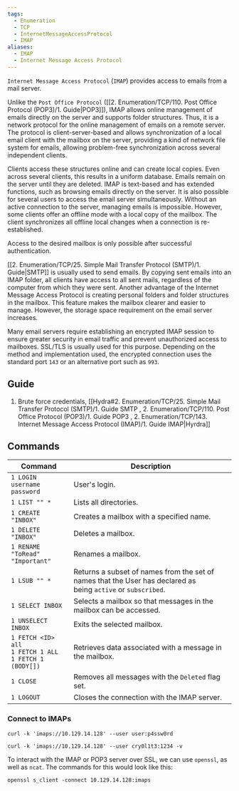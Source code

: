 ```yaml
---
tags:
  - Enumeration
  - TCP
  - InternetMessageAccessProtocol
  - IMAP
aliases:
  - IMAP
  - Internet Message Access Protocol
---
```

`Internet Message Access Protocol` (`IMAP`) provides access to emails from a mail server.

Unlike the `Post Office Protocol` ([[2. Enumeration/TCP/110. Post Office Protocol (POP3)/1. Guide|POP3]]), IMAP allows online management of emails directly on the server and supports folder structures. Thus, it is a network protocol for the online management of emails on a remote server. The protocol is client-server-based and allows synchronization of a local email client with the mailbox on the server, providing a kind of network file system for emails, allowing problem-free synchronization across several independent clients.

Clients access these structures online and can create local copies. Even across several clients, this results in a uniform database. Emails remain on the server until they are deleted. IMAP is text-based and has extended functions, such as browsing emails directly on the server. It is also possible for several users to access the email server simultaneously. Without an active connection to the server, managing emails is impossible. However, some clients offer an offline mode with a local copy of the mailbox. The client synchronizes all offline local changes when a connection is re-established.

Access to the desired mailbox is only possible after successful authentication.

[[2. Enumeration/TCP/25. Simple Mail Transfer Protocol (SMTP)/1. Guide|SMTP]] is usually used to send emails. By copying sent emails into an IMAP folder, all clients have access to all sent mails, regardless of the computer from which they were sent. Another advantage of the Internet Message Access Protocol is creating personal folders and folder structures in the mailbox. This feature makes the mailbox clearer and easier to manage. However, the storage space requirement on the email server increases.

Many email servers require establishing an encrypted IMAP session to ensure greater security in email traffic and prevent unauthorized access to mailboxes. SSL/TLS is usually used for this purpose. Depending on the method and implementation used, the encrypted connection uses the standard port `143` or an alternative port such as `993`.

## Guide

1. Brute force credentials, [[Hydra#2. Enumeration/TCP/25. Simple Mail Transfer Protocol (SMTP)/1. Guide SMTP , 2. Enumeration/TCP/110. Post Office Protocol (POP3)/1. Guide POP3 , 2. Enumeration/TCP/143. Internet Message Access Protocol (IMAP)/1. Guide IMAP|Hyrdra]]

## Commands 

| **Command**                                                   | **Description**                                                                                               |
| ------------------------------------------------------------- | ------------------------------------------------------------------------------------------------------------- |
| `1 LOGIN username password`                                   | User's login.                                                                                                 |
| `1 LIST "" *`                                                 | Lists all directories.                                                                                        |
| `1 CREATE "INBOX"`                                            | Creates a mailbox with a specified name.                                                                      |
| `1 DELETE "INBOX"`                                            | Deletes a mailbox.                                                                                            |
| `1 RENAME "ToRead" "Important"`                               | Renames a mailbox.                                                                                            |
| `1 LSUB "" *`                                                 | Returns a subset of names from the set of names that the User has declared as being `active` or `subscribed`. |
| `1 SELECT INBOX`                                              | Selects a mailbox so that messages in the mailbox can be accessed.                                            |
| `1 UNSELECT INBOX`                                            | Exits the selected mailbox.                                                                                   |
| `1 FETCH <ID> all`<br>`1 FETCH 1 ALL`<br>`1 FETCH 1 (BODY[])` | Retrieves data associated with a message in the mailbox.                                                      |
| `1 CLOSE`                                                     | Removes all messages with the `Deleted` flag set.                                                             |
| `1 LOGOUT`                                                    | Closes the connection with the IMAP server.                                                                   |

### Connect to IMAPs

```shell-session
curl -k 'imaps://10.129.14.128' --user user:p4ssw0rd
```
```shell-session
curl -k 'imaps://10.129.14.128' --user cry0l1t3:1234 -v
```

To interact with the IMAP or POP3 server over SSL, we can use `openssl`, as well as `ncat`. The commands for this would look like this:

```shell-session
openssl s_client -connect 10.129.14.128:imaps
```